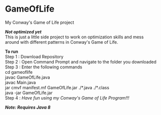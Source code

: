 # GameOfLife
My Conway's Game of Life project

***Not optimized yet***  
This is just a little side project to work on optimization skills and mess around with different patterns in Conway's Game of Life.

**To run**  
Step 1 : Download Repository  
Step 2 : Open Command Prompt and navigate to the folder you downloaded  
Step 3 : Enter the following commands  
		cd gameoflife  
		javac GameOfLife.java  
		javac Main.java  
		jar cmvf manifest.mf GameOfLife.jar ./\*.java ./\*.class  
		java -jar GameOfLife.jar  
Step 4 : *Have fun using my Conway's Game of Life Program!!!*  

***Note: Requires Java 8***